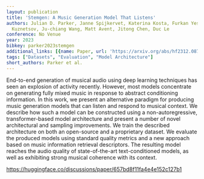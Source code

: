 ```yaml
---
layout: publication
title: 'Stemgen: A Music Generation Model That Listens'
authors: Julian D. Parker, Janne Spijkervet, Katerina Kosta, Furkan Yesiler, Boris
  Kuznetsov, Ju-chiang Wang, Matt Avent, Jitong Chen, Duc Le
conference: No Venue
year: 2023
bibkey: parker2023stemgen
additional_links: [{name: Paper, url: 'https://arxiv.org/abs/hf2312.08723'}]
tags: ["Datasets", "Evaluation", "Model Architecture"]
short_authors: Parker et al.
---
```

End-to-end generation of musical audio using deep learning techniques has seen an explosion of activity recently. However, most models concentrate on generating fully mixed music in response to abstract conditioning information. In this work, we present an alternative paradigm for producing music generation models that can listen and respond to musical context. We describe how such a model can be constructed using a non-autoregressive, transformer-based model architecture and present a number of novel architectural and sampling improvements. We train the described architecture on both an open-source and a proprietary dataset. We evaluate the produced models using standard quality metrics and a new approach based on music information retrieval descriptors. The resulting model reaches the audio quality of state-of-the-art text-conditioned models, as well as exhibiting strong musical coherence with its context.

https://huggingface.co/discussions/paper/657bd8f11fa4e4e152c127b1